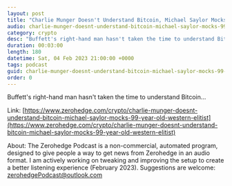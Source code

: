 ```yaml
---
layout: post
title: "Charlie Munger Doesn't Understand Bitcoin, Michael Saylor Mocks 99-Year-Old Western Elitist"
audio: charlie-munger-doesnt-understand-bitcoin-michael-saylor-mocks-99-year-old-western-elitist-5
category: crypto
desc: "Buffett's right-hand man hasn't taken the time to understand Bitcoin..."
duration: 00:03:00
length: 180
datetime: Sat, 04 Feb 2023 21:00:00 +0000
tags: podcast
guid: charlie-munger-doesnt-understand-bitcoin-michael-saylor-mocks-99-year-old-western-elitist-0
order: 0
---
```

Buffett's right-hand man hasn't taken the time to understand Bitcoin...

Link: [https://www.zerohedge.com/crypto/charlie-munger-doesnt-understand-bitcoin-michael-saylor-mocks-99-year-old-western-elitist](https://www.zerohedge.com/crypto/charlie-munger-doesnt-understand-bitcoin-michael-saylor-mocks-99-year-old-western-elitist)

About: The Zerohedge Podcast is a non-commercial, automated program, designed to give people a way to get news from Zerohedge in an audio format.  I am actively working on tweaking and improving the setup to create a better listening experience (February 2023).  Suggestions are welcome: [zerohedgePodcast@outlook.com](mailto:zerohedgePodcast@outlook.com)